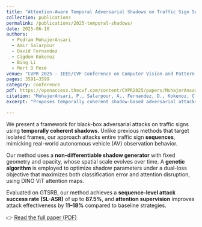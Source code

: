 ```yaml
---
title: "Attention-Aware Temporal Adversarial Shadows on Traffic Sign Sequences"
collection: publications
permalink: /publications/2025-temporal-shadows/
date: 2025-06-10
authors:
  - Pedram MohajerAnsari
  - Amir Salarpour
  - David Fernandez
  - Cigdem Kokenoz
  - Bing Li
  - Mert D Pesé
venue: "CVPR 2025 – IEEE/CVF Conference on Computer Vision and Pattern Recognition"
pages: 3591–3599
category: conference
pdf: https://openaccess.thecvf.com/content/CVPR2025/papers/MohajerAnsari_Attention-Aware_Temporal_Adversarial_Shadows_on_Traffic_Sign_Sequences_CVPR_2025_paper.pdf
citation: "MohajerAnsari, P., Salarpour, A., Fernandez, D., Kokenoz, C., Li, B., Pesé, M. D. <i>Attention-Aware Temporal Adversarial Shadows on Traffic Sign Sequences</i>. In CVPR 2025 – IEEE/CVF Conference on Computer Vision and Pattern Recognition, pp. 3591–3599."
excerpt: "Proposes temporally coherent shadow-based adversarial attacks on traffic sign recognition systems, leveraging attention maps and evolutionary optimization."

---
```


We present a framework for black-box adversarial attacks on traffic signs using **temporally coherent shadows**. Unlike previous methods that target isolated frames, our approach attacks entire traffic sign **sequences**, mimicking real-world autonomous vehicle (AV) observation behavior.

Our method uses a **non-differentiable shadow generator** with fixed geometry and opacity, whose spatial scale evolves over time. A **genetic algorithm** is employed to optimize shadow parameters under a dual-loss objective that maximizes both classification error and attention disruption, using DINO ViT attention maps.

Evaluated on GTSRB, our method achieves a **sequence-level attack success rate (SL-ASR)** of up to **87.5%**, and **attention supervision** improves attack effectiveness by **11–18%** compared to baseline strategies.

👉 [Read the full paper (PDF)](/files/2025-temporal-shadows.pdf)
